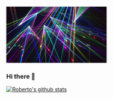 [<img src='header.jpg' height='150px'/>](https://www.linkedin.com/in/robertosannazzaro/)

### Hi there 👋

<!--
**robertosannazzaro/robertosannazzaro** is a ✨ _special_ ✨ repository because its `README.md` (this file) appears on your GitHub profile.

Here are some ideas to get you started:

- 🔭 I’m currently working on ...
- 🌱 I’m currently learning ...
- 👯 I’m looking to collaborate on ...
- 🤔 I’m looking for help with ...
- 💬 Ask me about ...
- 📫 How to reach me: ...
- 😄 Pronouns: ...
- ⚡ Fun fact: ...
-->

[![Roberto's github stats](https://github-readme-stats.vercel.app/api?username=robertosannazzaro&hide=prs&show_icons=true&theme=cobalt)](https://github.com/anuraghazra/github-readme-stats)

